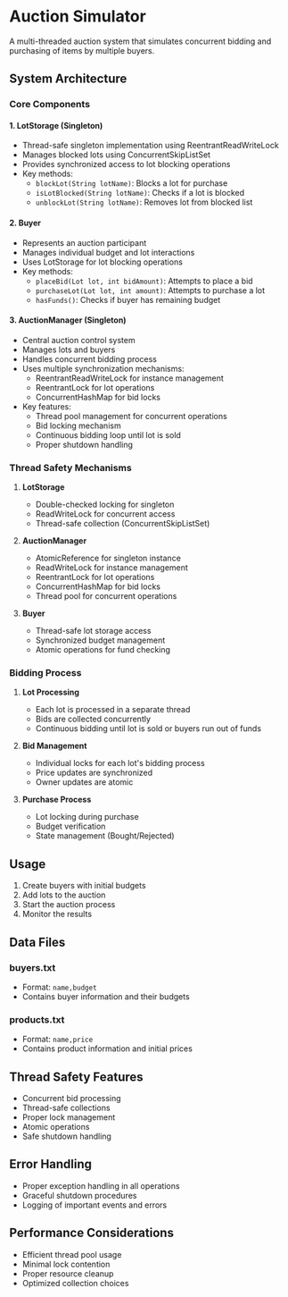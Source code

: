 # Auction Simulator

A multi-threaded auction system that simulates concurrent bidding and purchasing of items by multiple buyers.

## System Architecture

### Core Components

#### 1. LotStorage (Singleton)
- Thread-safe singleton implementation using ReentrantReadWriteLock
- Manages blocked lots using ConcurrentSkipListSet
- Provides synchronized access to lot blocking operations
- Key methods:
  - `blockLot(String lotName)`: Blocks a lot for purchase
  - `isLotBlocked(String lotName)`: Checks if a lot is blocked
  - `unblockLot(String lotName)`: Removes lot from blocked list

#### 2. Buyer
- Represents an auction participant
- Manages individual budget and lot interactions
- Uses LotStorage for lot blocking operations
- Key methods:
  - `placeBid(Lot lot, int bidAmount)`: Attempts to place a bid
  - `purchaseLot(Lot lot, int amount)`: Attempts to purchase a lot
  - `hasFunds()`: Checks if buyer has remaining budget

#### 3. AuctionManager (Singleton)
- Central auction control system
- Manages lots and buyers
- Handles concurrent bidding process
- Uses multiple synchronization mechanisms:
  - ReentrantReadWriteLock for instance management
  - ReentrantLock for lot operations
  - ConcurrentHashMap for bid locks
- Key features:
  - Thread pool management for concurrent operations
  - Bid locking mechanism
  - Continuous bidding loop until lot is sold
  - Proper shutdown handling

### Thread Safety Mechanisms

1. **LotStorage**
   - Double-checked locking for singleton
   - ReadWriteLock for concurrent access
   - Thread-safe collection (ConcurrentSkipListSet)

2. **AuctionManager**
   - AtomicReference for singleton instance
   - ReadWriteLock for instance management
   - ReentrantLock for lot operations
   - ConcurrentHashMap for bid locks
   - Thread pool for concurrent operations

3. **Buyer**
   - Thread-safe lot storage access
   - Synchronized budget management
   - Atomic operations for fund checking

### Bidding Process

1. **Lot Processing**
   - Each lot is processed in a separate thread
   - Bids are collected concurrently
   - Continuous bidding until lot is sold or buyers run out of funds

2. **Bid Management**
   - Individual locks for each lot's bidding process
   - Price updates are synchronized
   - Owner updates are atomic

3. **Purchase Process**
   - Lot locking during purchase
   - Budget verification
   - State management (Bought/Rejected)

## Usage

1. Create buyers with initial budgets
2. Add lots to the auction
3. Start the auction process
4. Monitor the results

## Data Files

### buyers.txt
- Format: `name,budget`
- Contains buyer information and their budgets

### products.txt
- Format: `name,price`
- Contains product information and initial prices

## Thread Safety Features

- Concurrent bid processing
- Thread-safe collections
- Proper lock management
- Atomic operations
- Safe shutdown handling

## Error Handling

- Proper exception handling in all operations
- Graceful shutdown procedures
- Logging of important events and errors

## Performance Considerations

- Efficient thread pool usage
- Minimal lock contention
- Proper resource cleanup
- Optimized collection choices 